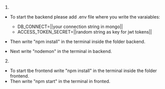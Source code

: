 1.
- To start the backend please add .env file where you write the varaiables: 

    - DB_CONNECT=||your connection string in mongo||
    - ACCESS_TOKEN_SECRET=||random string as key for jwt tokens||
    
- Then write "npm install" in the terminal inside the folder backend.
- Next write "nodemon" in the terminal in backend.

2. 
- To start tbe frontend write "npm install" in the terminal inside the folder frontend.
- Then write "npm start" in the terminal in fronted.

